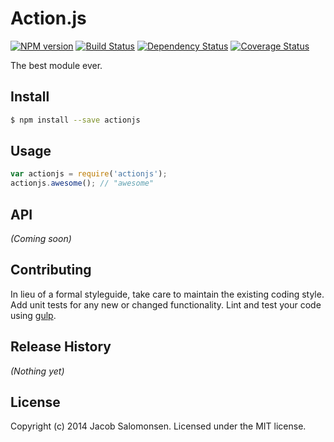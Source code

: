 # Action.js 
[![NPM version][npm-image]][npm-url] [![Build Status][travis-image]][travis-url] [![Dependency Status][daviddm-url]][daviddm-image] [![Coverage Status][coveralls-image]][coveralls-url]

The best module ever.


## Install

```bash
$ npm install --save actionjs
```


## Usage

```javascript
var actionjs = require('actionjs');
actionjs.awesome(); // "awesome"
```

## API

_(Coming soon)_


## Contributing

In lieu of a formal styleguide, take care to maintain the existing coding style. Add unit tests for any new or changed functionality. Lint and test your code using [gulp](http://gulpjs.com/).


## Release History

_(Nothing yet)_


## License

Copyright (c) 2014 Jacob Salomonsen. Licensed under the MIT license.



[npm-url]: https://npmjs.org/package/actionjs
[npm-image]: https://badge.fury.io/js/actionjs.svg
[travis-url]: https://travis-ci.org/jiekebo/actionjs
[travis-image]: https://travis-ci.org/jiekebo/actionjs.svg?branch=master
[daviddm-url]: https://david-dm.org/jiekebo/actionjs.svg?theme=shields.io
[daviddm-image]: https://david-dm.org/jiekebo/actionjs
[coveralls-url]: https://coveralls.io/r/jiekebo/actionjs
[coveralls-image]: https://coveralls.io/repos/jiekebo/actionjs/badge.png

